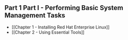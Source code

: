 ## Part 1 Part I - Performing Basic System Management Tasks
- [[Chapter 1 - Installing Red Hat Enterprise Linux]]
- [[Chapter 2 - Using Essential Tools]]